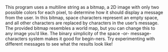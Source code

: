 This program uses a multiline string as a bitmap,
a 2D image with only two possible colors for each pixel, to determine how it should display a message from the user.
In this bitmap, space characters represent an empty space, and all other characters are replaced by characters in the user’s message.
The provided bitmap resembles a world map, but you can change this to any image you’d like. The binary simplicity of the space
-or- message-characters system makes it good for begin-ners. Try experimenting with different messages to see what the results look like!

